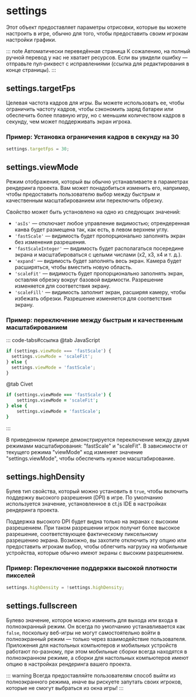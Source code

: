 # settings

Этот объект предоставляет параметры отрисовки, которые вы можете настроить в игре, обычно для того, чтобы предоставить своим игрокам настройки графики.

::: note Автоматически переведённая страница
К сожалению, на полный ручной перевод у нас не хватает ресурсов.
Если вы увидели ошибку — отправьте пул-риквест с исправлениями (ссылка для редактирования в конце страницы).
:::

## settings.targetFps

Целевая частота кадров для игры. Вы можете использовать ее, чтобы ограничить частоту кадров, чтобы сэкономить заряд батареи или обеспечить более плавную игру, но с меньшим количеством кадров в секунду, чем может поддерживать экран игрока.

### Пример: Установка ограничения кадров в секунду на 30

```javascript
settings.targetFps = 30;
```

## settings.viewMode

Режим отображения, который вы обычно устанавливаете в параметрах рендеринга проекта. Вам может понадобиться изменить его, например, чтобы предоставить пользователю выбор между быстрым и качественным масштабированием или переключить обрезку.

Свойство может быть установлено на одно из следующих значений:

- `'asIs'` — отключает любое управление видимостью; отрендеренная канва будет размещена так, как есть, в левом верхнем углу.
- `'fastScale'` — видимость будет пропорционально заполнять экран без изменения разрешения.
- `'fastScaleInteger'` — видимость будет располагаться посередине экрана и масштабироваться с целыми числами (x2, x3, x4 и т. д.).
- `'expand'` — видимость будет заполнять весь экран. Камера будет расширяться, чтобы вместить новую область.
- `'scaleFit'` — видимость будет пропорционально заполнять экран, оставляя обрезку вокруг базовой видимости. Разрешение изменяется для соответствия экрану.
- `'scaleFill'` — видимость заполнит экран, расширяя камеру, чтобы избежать обрезки. Разрешение изменяется для соответствия экрану.

### Пример: переключение между быстрым и качественным масштабированием

::: code-tabs#ссылка
@tab JavaScript
```js
if (settings.viewMode === 'fastScale') {
  settings.viewMode = 'scaleFit';
} else {
  settings.viewMode = 'fastScale';
}
```
@tab Civet
```coffee
if (settings.viewMode === 'fastScale') {
    settings.viewMode = 'scaleFit';
} else {
    settings.viewMode = 'fastScale';
}
```
:::

В приведенном примере демонстрируется переключение между двумя режимами масштабирования: "fastScale" и "scaleFit". В зависимости от текущего режима "viewMode" код изменяет значение "settings.viewMode", чтобы обеспечить нужное масштабирование.

## settings.highDensity

Булев тип свойства, который можно установить в `true`, чтобы включить поддержку высокого разрешения (DPI) в игре. По умолчанию используется значение, установленное в ct.js IDE в настройках рендеринга проекта.

Поддержка высокого DPI будет видна только на экранах с высоким разрешением. При таком разрешении игрок получит более высокое разрешение, соответствующее фактическому пиксельному разрешению экрана. Возможно, вы захотите отключить эту опцию или предоставить игрокам выбор, чтобы облегчить нагрузку на мобильные устройства, которые обычно имеют экраны с высоким разрешением.

### Пример: Переключение поддержки высокой плотности пикселей

```javascript
settings.highDensity = !settings.highDensity;
```

## settings.fullscreen

Булево значение, которое можно изменить для выхода или входа в полноэкранный режим. Он всегда по умолчанию устанавливается как `false`, поскольку веб-игры не могут самостоятельно войти в полноэкранный режим — только через взаимодействие пользователя. Приложения для настольных компьютеров и мобильных устройств работают по-разному, при этом мобильные сборки всегда находятся в полноэкранном режиме, а сборки для настольных компьютеров имеют опцию в настройках рендеринга вашего проекта.

::: warning
Всегда предоставляйте пользователям способ выйти из полноэкранного режима, иначе вы рискуете запутать своих игроков, которые не смогут выбраться из окна игры!
:::
